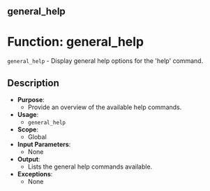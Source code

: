 ## general_help
# Function: general_help
 `general_help` - Display general help options for the 'help' command.
## Description
- **Purpose**:
  - Provide an overview of the available help commands.
- **Usage**: 
  - `general_help`
- **Scope**:
  - Global
- **Input Parameters**: 
  - None
- **Output**: 
  - Lists the general help commands available.
- **Exceptions**: 
  - None

